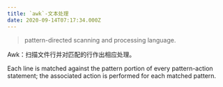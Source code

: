 ```yaml
---
title: `awk`-文本处理
date: 2020-09-14T07:17:34.000Z
---
```


> pattern-directed scanning and processing language.

Awk：扫描文件行并对匹配的行作出相应处理。

Each line is matched against the pattern portion of every pattern-action statement; the associated action is performed for each matched pattern.
